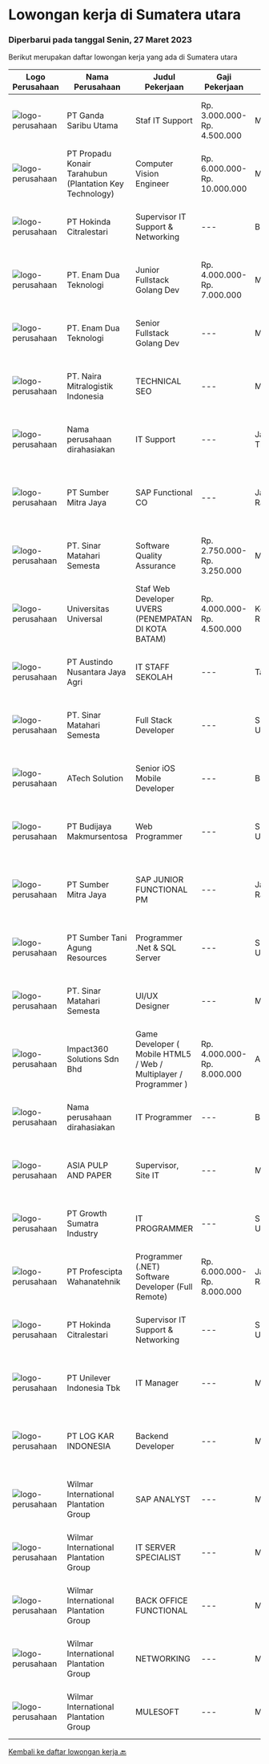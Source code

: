 
  # Lowongan kerja di Sumatera utara

  ### Diperbarui pada tanggal Senin, 27 Maret 2023

  Berikut merupakan daftar lowongan kerja yang ada di Sumatera utara

  |Logo Perusahaan | Nama Perusahaan | Judul Pekerjaan | Gaji Pekerjaan | Lokasi | Deskripsi | Tanggal diunggah | Pranala |
  | -------------- | --------------- | --------------- | --------- | --------- | -------------- | ------- | ----------- |
  |![logo-perusahaan](https://image-service-cdn.seek.com.au/c36b5f2c9dec6213a0ed124b78045751d3bf3671/ee4dce1061f3f616224767ad58cb2fc751b8d2dc)|PT Ganda Saribu Utama|Staf IT Support|Rp. 3.000.000-Rp. 4.500.000|Medan|Kualifikasi : Usia maksimal 30 tahun Pendidikan minimal D3 Teknik Komputer &amp; Jaringan / jurusan yang relevan Memiliki pengetahuan dan pengalaman...|Kamis, 23 Maret 2023|https://www.jobstreet.co.id/id/job/staf-it-support-4271674?token=0~9148b13b-090b-42c9-a779-1da3bbc20726&sectionRank=1&jobId=jobstreet-id-job-4271674|
|![logo-perusahaan](https://image-service-cdn.seek.com.au/8e7d6a13b738bf21737ee4efe36020f5d608a8d6/ee4dce1061f3f616224767ad58cb2fc751b8d2dc)|PT Propadu Konair Tarahubun (Plantation Key Technology)|Computer Vision Engineer|Rp. 6.000.000-Rp. 10.000.000|Medan|Kami perusahaan yang berkembang pesat mencari seorang Computer Vision Engineer berpengalaman untuk bergabung dalam tim kami. Anda akan bertanggung...|Jumat, 24 Maret 2023|https://www.jobstreet.co.id/id/job/computer-vision-engineer-4274124?token=0~9148b13b-090b-42c9-a779-1da3bbc20726&sectionRank=2&jobId=jobstreet-id-job-4274124|
|![logo-perusahaan](https://image-service-cdn.seek.com.au/f6df63a3dae148ba7709007a29a2732eceb8e793/ee4dce1061f3f616224767ad58cb2fc751b8d2dc)|PT Hokinda Citralestari|Supervisor IT Support & Networking|---|Binjai|Memastikan data elektronik perusahaan aman Memastikan infrastruktur IT berjalan dengan baik Requirements: S1 Teknik Informatika / Sistem Informasi...|Selasa, 21 Maret 2023|https://www.jobstreet.co.id/id/job/supervisor-it-support-networking-4269645?token=0~9148b13b-090b-42c9-a779-1da3bbc20726&sectionRank=3&jobId=jobstreet-id-job-4269645|
|![logo-perusahaan](https://image-service-cdn.seek.com.au/f0c6f3823088c1eb79d5d9a6ec05919666870e89/ee4dce1061f3f616224767ad58cb2fc751b8d2dc)|PT. Enam Dua Teknologi|Junior Fullstack Golang Dev|Rp. 4.000.000-Rp. 7.000.000|Medan|KriteriaMinimal 2 tahun pengalaman sebagai programmer / software engineerMampu membuat rest api menggunakan golangMampu memberikan solusi atau...|Jumat, 24 Maret 2023|https://www.jobstreet.co.id/id/job/junior-fullstack-golang-dev-4256261?token=0~9148b13b-090b-42c9-a779-1da3bbc20726&sectionRank=4&jobId=jobstreet-id-job-4256261|
|![logo-perusahaan](https://image-service-cdn.seek.com.au/5cbb6629ff64038db7c190f785bb235d6177f3f9/ee4dce1061f3f616224767ad58cb2fc751b8d2dc)|PT. Enam Dua Teknologi|Senior Fullstack Golang Dev|---|Medan|KriteriaMinimal 2 tahun pengalaman sebagai programmer / software engineerMampu membuat rest api menggunakan php/golangMampu membuat UI menggunakan...|Jumat, 24 Maret 2023|https://www.jobstreet.co.id/id/job/senior-fullstack-golang-dev-4256241?token=0~9148b13b-090b-42c9-a779-1da3bbc20726&sectionRank=5&jobId=jobstreet-id-job-4256241|
|![logo-perusahaan](https://i.ibb.co/sqvTCh9/112815900-stock-vector-no-image-available-icon-flat-vector.webp)|PT. Naira Mitralogistik Indonesia|TECHNICAL SEO|---|Medan|Membuat rencana dan strategi SEO Melakukan evaluasi dari jumlah klik, ranking, market share untuk meningkatkan peringkat pencarian bisnis di mesin...|Kamis, 23 Maret 2023|https://www.jobstreet.co.id/id/job/technical-seo-4271918?token=0~9148b13b-090b-42c9-a779-1da3bbc20726&sectionRank=6&jobId=jobstreet-id-job-4271918|
|![logo-perusahaan](https://i.ibb.co/sqvTCh9/112815900-stock-vector-no-image-available-icon-flat-vector.webp)|Nama perusahaan dirahasiakan|IT Support|---|Jawa Timur|Usia maksimal 35 tahun Pendidikan minimal S1 segala jurusan Minimal memiliki 1 tahun pengalaman kerja di bidang yang sama  Mempunyai pengetahuan dan...|Senin, 20 Maret 2023|https://www.jobstreet.co.id/id/job/it-support-4268311?token=0~9148b13b-090b-42c9-a779-1da3bbc20726&sectionRank=7&jobId=jobstreet-id-job-4268311|
|![logo-perusahaan](https://image-service-cdn.seek.com.au/f0ba1595e90ec5243d43e958e1c29680e7a44894/ee4dce1061f3f616224767ad58cb2fc751b8d2dc)|PT Sumber Mitra Jaya|SAP Functional CO|---|Jakarta Raya|URAIAN PEKERJAAN Memfasilitasi semua permintaan user untuk kemudian menganalisa dan memberikan solusi sesuai kebutuhan perusahaan dengan tetap...|Jumat, 24 Maret 2023|https://www.jobstreet.co.id/id/job/sap-functional-co-4262743?token=0~9148b13b-090b-42c9-a779-1da3bbc20726&sectionRank=8&jobId=jobstreet-id-job-4262743|
|![logo-perusahaan](https://i.ibb.co/sqvTCh9/112815900-stock-vector-no-image-available-icon-flat-vector.webp)|PT. Sinar Matahari Semesta|Software Quality Assurance|Rp. 2.750.000-Rp. 3.250.000|Medan|Kualifikasi :1. Sarjana (S1)2. Memiliki pengalaman min. 1 tahun3. Mahir membuat scenario testing (Negative Cases) &amp; user guideline4. Good...|Rabu, 22 Maret 2023|https://www.jobstreet.co.id/id/job/software-quality-assurance-4260394?token=0~9148b13b-090b-42c9-a779-1da3bbc20726&sectionRank=9&jobId=jobstreet-id-job-4260394|
|![logo-perusahaan](https://image-service-cdn.seek.com.au/35a9762aa8b676d6d8973a17082fe237e8fdea89/ee4dce1061f3f616224767ad58cb2fc751b8d2dc)|Universitas Universal|Staf Web Developer UVERS (PENEMPATAN DI KOTA BATAM)|Rp. 4.000.000-Rp. 4.500.000|Kepulauan Riau|-Minimal Lulusan S1 Bidang Ilmu Komputer/ Pemrograman-Menguasai konsep web dasar (PHP,HTML,JavaScript,Jquery,etc)-Menguasai framework Laravel dan...|Senin, 20 Maret 2023|https://www.jobstreet.co.id/id/job/staf-web-developer-uvers-penempatan-di-kota-batam-4268578?token=0~9148b13b-090b-42c9-a779-1da3bbc20726&sectionRank=10&jobId=jobstreet-id-job-4268578|
|![logo-perusahaan](https://image-service-cdn.seek.com.au/0896e39d45fbef2356db0604c310cff566a227f1/ee4dce1061f3f616224767ad58cb2fc751b8d2dc)|PT Austindo Nusantara Jaya Agri|IT STAFF SEKOLAH|---|Tapanuli|Kualifikasi : Pendidikan minimal D3 Teknologi Informasi / Sistem Informasi / Pendidikan Ilmu Komputer Memiliki pengalaman minimal 1 tahun di bidang...|Jumat, 17 Maret 2023|https://www.jobstreet.co.id/id/job/it-staff-sekolah-4253750?token=0~9148b13b-090b-42c9-a779-1da3bbc20726&sectionRank=11&jobId=jobstreet-id-job-4253750|
|![logo-perusahaan](https://i.ibb.co/sqvTCh9/112815900-stock-vector-no-image-available-icon-flat-vector.webp)|PT. Sinar Matahari Semesta|Full Stack Developer|---|Sumatera Utara|Usia maksimal 30 tahun Pendidikan minimal S1 TI Pengalaman minimal 2 tahun di bidang programmer Menguasai Backend seperti : ASP.Net Core / Node.JS /...|Selasa, 21 Maret 2023|https://www.jobstreet.co.id/id/job/full-stack-developer-4270052?token=0~9148b13b-090b-42c9-a779-1da3bbc20726&sectionRank=12&jobId=jobstreet-id-job-4270052|
|![logo-perusahaan](https://image-service-cdn.seek.com.au/01cd86444ba33e86855e0cce80ed2ebf9dcff3e2/ee4dce1061f3f616224767ad58cb2fc751b8d2dc)|ATech Solution|Senior iOS Mobile Developer|---|Bali|Responsibilities: Research, design, develop, enhance, and maintain high performance iOS applications Collaborate with cross functional teams to...|Kamis, 23 Maret 2023|https://www.jobstreet.co.id/id/job/senior-ios-mobile-developer-4253498?token=0~9148b13b-090b-42c9-a779-1da3bbc20726&sectionRank=13&jobId=jobstreet-id-job-4253498|
|![logo-perusahaan](https://image-service-cdn.seek.com.au/e78272e696e981aee47686cab2401a655b4a00af/ee4dce1061f3f616224767ad58cb2fc751b8d2dc)|PT Budijaya Makmursentosa|Web Programmer|---|Sumatera Utara|Requirement1. Minimal tamatan D3 Teknik Informatika2. Memiliki pengalaman minimal 1 tahun di bidang Programmer3. Memahami konsep MVC (Model View dan...|Kamis, 16 Maret 2023|https://www.jobstreet.co.id/id/job/web-programmer-4265262?token=0~9148b13b-090b-42c9-a779-1da3bbc20726&sectionRank=14&jobId=jobstreet-id-job-4265262|
|![logo-perusahaan](https://image-service-cdn.seek.com.au/f0ba1595e90ec5243d43e958e1c29680e7a44894/ee4dce1061f3f616224767ad58cb2fc751b8d2dc)|PT Sumber Mitra Jaya|SAP JUNIOR FUNCTIONAL PM|---|Jakarta Raya|URAIAN PEKERJAAN Memfasilitasi semua permintaan user untuk kemudian menganalisa dan memberikan solusi sesuai kebutuhan perusahaan dengan tetap...|Rabu, 15 Maret 2023|https://www.jobstreet.co.id/id/job/sap-junior-functional-pm-4262760?token=0~9148b13b-090b-42c9-a779-1da3bbc20726&sectionRank=15&jobId=jobstreet-id-job-4262760|
|![logo-perusahaan](https://image-service-cdn.seek.com.au/d5acff056203d144a08b019a2fcfab6530cc30a3/ee4dce1061f3f616224767ad58cb2fc751b8d2dc)|PT Sumber Tani Agung Resources|Programmer .Net & SQL Server|---|Sumatera Utara|LOKASI KERJA &amp; PENERIMAAN: MEDANBersedia mengikuti tes kemampuan Pemrograman secara OnlineTanggung Jawab: Membuat suatu aplikasi web based...|Selasa, 14 Maret 2023|https://www.jobstreet.co.id/id/job/programmer-.net-sql-server-4240605?token=0~9148b13b-090b-42c9-a779-1da3bbc20726&sectionRank=16&jobId=jobstreet-id-job-4240605|
|![logo-perusahaan](https://i.ibb.co/sqvTCh9/112815900-stock-vector-no-image-available-icon-flat-vector.webp)|PT. Sinar Matahari Semesta|UI/UX Designer|---|Medan|Tanggung jawab utama : Mendesain tampilan yang menarik untuk diimplementasikan pada aplikasi berbasis web / mobile yang akan dikembangkan Melakukan...|Minggu, 12 Maret 2023|https://www.jobstreet.co.id/id/job/ui-ux-designer-4247767?token=0~9148b13b-090b-42c9-a779-1da3bbc20726&sectionRank=17&jobId=jobstreet-id-job-4247767|
|![logo-perusahaan](https://image-service-cdn.seek.com.au/35b00a50395e5c8ad6bf2130dfd2a19f9f4bbec5/ee4dce1061f3f616224767ad58cb2fc751b8d2dc)|Impact360 Solutions Sdn Bhd|Game Developer ( Mobile HTML5 / Web / Multiplayer / Programmer )|Rp. 4.000.000-Rp. 8.000.000|Aceh|We are hiring remote HTML5 game developers from all parts of Indonesia. If you have real experience building HTML5 games or applications, you're...|Selasa, 14 Maret 2023|https://www.jobstreet.co.id/id/job/game-developer-mobile-html5-web-multiplayer-programmer-5315725/origin/my?token=0~9148b13b-090b-42c9-a779-1da3bbc20726&sectionRank=18&jobId=jobstreet-my-job-5315725|
|![logo-perusahaan](https://i.ibb.co/sqvTCh9/112815900-stock-vector-no-image-available-icon-flat-vector.webp)|Nama perusahaan dirahasiakan|IT Programmer|---|Bali|Pendidikan minimal S1 segala jurusan Minimal memiliki 2 tahun pengalaman kerja di bidang yang sama Memiliki pengetahuan mengenai PHP dan bahasa...|Minggu, 05 Maret 2023|https://www.jobstreet.co.id/id/job/it-programmer-4249134?token=0~9148b13b-090b-42c9-a779-1da3bbc20726&sectionRank=19&jobId=jobstreet-id-job-4249134|
|![logo-perusahaan](https://image-service-cdn.seek.com.au/36a2feaca71ed37bd63769225373ce9c5cab5eea/ee4dce1061f3f616224767ad58cb2fc751b8d2dc)|ASIA PULP AND PAPER|Supervisor, Site IT|---|Medan|Qualifications Minimum Diploma or bachelor degree majoring in IT or related field Have 3 years experience on Supervisor IT Support &amp;...|Jumat, 03 Maret 2023|https://www.jobstreet.co.id/id/job/supervisor-site-it-4247235?token=0~9148b13b-090b-42c9-a779-1da3bbc20726&sectionRank=20&jobId=jobstreet-id-job-4247235|
|![logo-perusahaan](https://image-service-cdn.seek.com.au/ed61610f826df912ba1cbf74148e379a2197a637/ee4dce1061f3f616224767ad58cb2fc751b8d2dc)|PT Growth Sumatra Industry|IT PROGRAMMER|---|Sumatera Utara|GROW WITH US !Sebagai salah satu produsen steel dan agrobisnis terkemuka di Indonesia yang telah mendapat pengakuan dari berbagai customer nasional...|Selasa, 28 Februari 2023|https://www.jobstreet.co.id/id/job/it-programmer-4243455?token=0~9148b13b-090b-42c9-a779-1da3bbc20726&sectionRank=21&jobId=jobstreet-id-job-4243455|
|![logo-perusahaan](https://image-service-cdn.seek.com.au/bef80762c5f9584e231217c627ef6f9366387b73/ee4dce1061f3f616224767ad58cb2fc751b8d2dc)|PT Profescipta Wahanatehnik|Programmer (.NET)  Software Developer (Full Remote)|Rp. 6.000.000-Rp. 8.000.000|Jakarta Raya|Responsibilities : Full Remote. Any candidates across Indonesia are welcome, Develop efficient code based on Functional requirements from business...|Selasa, 28 Februari 2023|https://www.jobstreet.co.id/id/job/programmer-.net-software-developer-full-remote-4243478?token=0~9148b13b-090b-42c9-a779-1da3bbc20726&sectionRank=22&jobId=jobstreet-id-job-4243478|
|![logo-perusahaan](https://image-service-cdn.seek.com.au/f6df63a3dae148ba7709007a29a2732eceb8e793/ee4dce1061f3f616224767ad58cb2fc751b8d2dc)|PT Hokinda Citralestari|Supervisor IT Support & Networking|---|Sumatera Utara|Memastikan data elektronik perusahaan aman Memastikan infrastruktur IT berjalan dengan baik Requirements: S1 Teknik Informatika / Sistem Informasi...|Minggu, 26 Maret 2023|https://www.jobstreet.co.id/id/job/supervisor-it-support-networking-1035230132?token=0~9148b13b-090b-42c9-a779-1da3bbc20726&sectionRank=23&jobId=jobstreet-id-job-1035230132|
|![logo-perusahaan](https://i.ibb.co/sqvTCh9/112815900-stock-vector-no-image-available-icon-flat-vector.webp)|PT Unilever Indonesia Tbk|IT Manager|---|Medan|BUSINESS CONTEXT AND MAIN PURPOSE OF THE JOB :The main purpose of the geography IT Manager role is to act as a representative for the whole of IT,...|Jumat, 24 Maret 2023|https://www.jobstreet.co.id/id/job/it-manager-1035218021?token=0~9148b13b-090b-42c9-a779-1da3bbc20726&sectionRank=24&jobId=jobstreet-id-job-1035218021|
|![logo-perusahaan](https://image-service-cdn.seek.com.au/7c0897f4b38687bb93218b2a418ae2c84b46fa40/ee4dce1061f3f616224767ad58cb2fc751b8d2dc)|PT LOG KAR INDONESIA|Backend Developer|---|Medan|Job description &amp; requirementsResponsibilities• Design robust APIs to support mobile and desktop clients• Collaborate with teams to write code and...|Minggu, 26 Maret 2023|https://www.jobstreet.co.id/id/job/backend-developer-1035202520?token=0~9148b13b-090b-42c9-a779-1da3bbc20726&sectionRank=25&jobId=jobstreet-id-job-1035202520|
|![logo-perusahaan](https://image-service-cdn.seek.com.au/5683be4817b674e99653d054bb367590069452e8/ee4dce1061f3f616224767ad58cb2fc751b8d2dc)|Wilmar International Plantation Group|SAP ANALYST|---|Medan|To identify client needs and business process to be able to provide excellent solution and consultancy services. Responsible for transforming business...|Sabtu, 25 Maret 2023|https://www.jobstreet.co.id/id/job/sap-analyst-1035058721?token=0~9148b13b-090b-42c9-a779-1da3bbc20726&sectionRank=26&jobId=jobstreet-id-job-1035058721|
|![logo-perusahaan](https://image-service-cdn.seek.com.au/5683be4817b674e99653d054bb367590069452e8/ee4dce1061f3f616224767ad58cb2fc751b8d2dc)|Wilmar International Plantation Group|IT SERVER SPECIALIST|---|Medan|Setup &amp; Troubleshoot Server-server (Windows/Linux) &amp; Homedisk setup server Virtual Machine (VMWare) Setup &amp; troubleshoot Network Access...|Senin, 20 Maret 2023|https://www.jobstreet.co.id/id/job/it-server-specialist-1035043326?token=0~9148b13b-090b-42c9-a779-1da3bbc20726&sectionRank=27&jobId=jobstreet-id-job-1035043326|
|![logo-perusahaan](https://image-service-cdn.seek.com.au/5683be4817b674e99653d054bb367590069452e8/ee4dce1061f3f616224767ad58cb2fc751b8d2dc)|Wilmar International Plantation Group|BACK OFFICE FUNCTIONAL|---|Medan|To identify client needs and business process to be able to provide excellent solution and consultancy services Responsible for transforming business...|Senin, 20 Maret 2023|https://www.jobstreet.co.id/id/job/back-office-functional-1034956970?token=0~9148b13b-090b-42c9-a779-1da3bbc20726&sectionRank=28&jobId=jobstreet-id-job-1034956970|
|![logo-perusahaan](https://image-service-cdn.seek.com.au/5683be4817b674e99653d054bb367590069452e8/ee4dce1061f3f616224767ad58cb2fc751b8d2dc)|Wilmar International Plantation Group|NETWORKING|---|Medan|Analyze system functions and failures to isolate and define problem areas. Monitor the reachability of all connections within the network adhering to...|Senin, 20 Maret 2023|https://www.jobstreet.co.id/id/job/networking-1034914644?token=0~9148b13b-090b-42c9-a779-1da3bbc20726&sectionRank=29&jobId=jobstreet-id-job-1034914644|
|![logo-perusahaan](https://image-service-cdn.seek.com.au/5683be4817b674e99653d054bb367590069452e8/ee4dce1061f3f616224767ad58cb2fc751b8d2dc)|Wilmar International Plantation Group|MULESOFT|---|Medan|Participate in the full application life cycle from technical design to development, testing, and deployment using MuleSoft development tools Work...|Senin, 20 Maret 2023|https://www.jobstreet.co.id/id/job/mulesoft-1035080811?token=0~9148b13b-090b-42c9-a779-1da3bbc20726&sectionRank=30&jobId=jobstreet-id-job-1035080811|


  [Kembali ke daftar lowongan kerja 🔙](../README.md#daftar-lowongan-kerja)
  